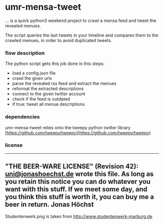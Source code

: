 # umr-mensa-tweet #

... is a quick python3 weekend project to crawl a mensa feed and tweet the revealed menues. 

The script queries the last tweets in your timeline and compares them to the crawled menues, in order to avoid duplicated tweets.

### flow description ###
The python script gets this job done in this steps:
 - load a config.json file
 - crawl the given urls
 - parse the revealed rss feed and extract the menues
 - reformat the extracted descriptions
 - connect to the given twitter account
 - check if the feed is outdated
 - if true: tweet all menue descriptions
 
### dependencies ###

umr-mensa-tweet relies onto the tweepy python twitter library [https://github.com/tweepy/tweepy](https://github.com/tweepy/tweepy)

### license ##
----------------------------------------------------------------------------
"THE BEER-WARE LICENSE" (Revision 42):
<uni@jonashoechst.de> wrote this file. As long as you retain this notice you
can do whatever you want with this stuff. If we meet some day, and you think
this stuff is worth it, you can buy me a beer in return. Jonas Höchst
----------------------------------------------------------------------------

Studentenwerk.png is taken from http://www.studentenwerk-marburg.de
